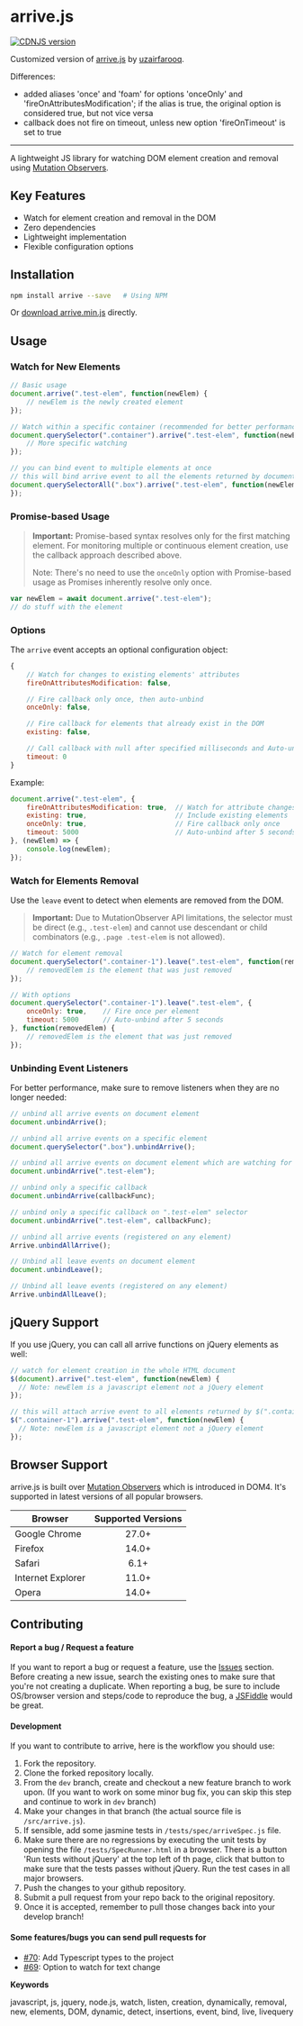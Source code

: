 # arrive.js
[![CDNJS version](https://img.shields.io/cdnjs/v/arrive.svg)](https://cdnjs.com/libraries/arrive)

Customized version of [arrive.js](https://github.com/uzairfarooq/arrive) by [uzairfarooq](https://github.com/uzairfarooq).

Differences:

- added aliases 'once' and 'foam' for options 'onceOnly' and 'fireOnAttributesModification'; if the alias is true, the original option is considered true, but not vice versa
- callback does not fire on timeout, unless new option 'fireOnTimeout' is set to true

---

A lightweight JS library for watching DOM element creation and removal using [Mutation Observers](https://developer.mozilla.org/en/docs/Web/API/MutationObserver).

## Key Features
- Watch for element creation and removal in the DOM
- Zero dependencies
- Lightweight implementation
- Flexible configuration options

## Installation

```bash
npm install arrive --save   # Using NPM
```
Or [download arrive.min.js](https://raw.githubusercontent.com/uzairfarooq/arrive/master/minified/arrive.min.js) directly.

## Usage

### Watch for New Elements
```javascript
// Basic usage
document.arrive(".test-elem", function(newElem) {
    // newElem is the newly created element
});

// Watch within a specific container (recommended for better performance)
document.querySelector(".container").arrive(".test-elem", function(newElem) {
    // More specific watching
});

// you can bind event to multiple elements at once
// this will bind arrive event to all the elements returned by document.querySelectorAll()
document.querySelectorAll(".box").arrive(".test-elem", function(newElem) {
});
```

### Promise-based Usage
> **Important:** Promise-based syntax resolves only for the first matching element. For monitoring multiple or continuous element creation, use the callback approach described above.
> 
> Note: There's no need to use the `onceOnly` option with Promise-based usage as Promises inherently resolve only once.

```javascript
var newElem = await document.arrive(".test-elem");
// do stuff with the element
```

### Options
The `arrive` event accepts an optional configuration object:

```javascript
{
    // Watch for changes to existing elements' attributes
    fireOnAttributesModification: false,    

    // Fire callback only once, then auto-unbind
    onceOnly: false,                        

    // Fire callback for elements that already exist in the DOM
    existing: false,                        

    // Call callback with null after specified milliseconds and Auto-unbind  (0 = disabled)
    timeout: 0                              
}
```

Example:
```javascript
document.arrive(".test-elem", {
    fireOnAttributesModification: true,  // Watch for attribute changes
    existing: true,                      // Include existing elements
    onceOnly: true,                      // Fire callback only once
    timeout: 5000                        // Auto-unbind after 5 seconds call callback with null
}, (newElem) => {
    console.log(newElem);
});
```

### Watch for Elements Removal
Use the `leave` event to detect when elements are removed from the DOM.

> **Important:** Due to MutationObserver API limitations, the selector must be direct (e.g., `.test-elem`) and cannot use descendant or child combinators (e.g., `.page .test-elem` is not allowed).

```javascript
// Watch for element removal
document.querySelector(".container-1").leave(".test-elem", function(removedElem) {
    // removedElem is the element that was just removed
});

// With options
document.querySelector(".container-1").leave(".test-elem", {
    onceOnly: true,    // Fire once per element
    timeout: 5000      // Auto-unbind after 5 seconds
}, function(removedElem) {
    // removedElem is the element that was just removed
});
```

### Unbinding Event Listeners
For better performance, make sure to remove listeners when they are no longer needed:

```javascript
// unbind all arrive events on document element
document.unbindArrive();

// unbind all arrive events on a specific element
document.querySelector(".box").unbindArrive();

// unbind all arrive events on document element which are watching for ".test-elem" selector
document.unbindArrive(".test-elem");

// unbind only a specific callback
document.unbindArrive(callbackFunc);

// unbind only a specific callback on ".test-elem" selector
document.unbindArrive(".test-elem", callbackFunc);

// unbind all arrive events (registered on any element)
Arrive.unbindAllArrive();

// Unbind all leave events on document element
document.unbindLeave();

// Unbind all leave events (registered on any element)
Arrive.unbindAllLeave();
```

## jQuery Support
If you use jQuery, you can call all arrive functions on jQuery elements as well:
```javascript
// watch for element creation in the whole HTML document
$(document).arrive(".test-elem", function(newElem) {
  // Note: newElem is a javascript element not a jQuery element
});

// this will attach arrive event to all elements returned by $(".container-1")
$(".container-1").arrive(".test-elem", function(newElem) {
  // Note: newElem is a javascript element not a jQuery element
});
```

## Browser Support
arrive.js is built over [Mutation Observers](https://developer.mozilla.org/en/docs/Web/API/MutationObserver) which is introduced in DOM4. It's supported in latest versions of all popular browsers.

| Browser           | Supported Versions
| ------------------|:-----------------:|
| Google Chrome     | 27.0+             |
| Firefox           | 14.0+             |
| Safari            | 6.1+              |
| Internet Explorer | 11.0+             |
| Opera             | 14.0+             |

## Contributing
#### Report a bug / Request a feature
If you want to report a bug or request a feature, use the [Issues](https://github.com/uzairfarooq/arrive/issues) section. Before creating a new issue, search the existing ones to make sure that you're not creating a duplicate. When reporting a bug, be sure to include OS/browser version and steps/code to reproduce the bug, a [JSFiddle](http://jsfiddle.net/) would be great.

#### Development
If you want to contribute to arrive, here is the workflow you should use:

1. Fork the repository.
2. Clone the forked repository locally.
3. From the `dev` branch, create and checkout a new feature branch to work upon. (If you want to work on some minor bug fix, you can skip this step and continue to work in `dev` branch)
4. Make your changes in that branch (the actual source file is `/src/arrive.js`).
5. If sensible, add some jasmine tests in `/tests/spec/arriveSpec.js` file.
6. Make sure there are no regressions by executing the unit tests by opening the file `/tests/SpecRunner.html` in a browser. There is a button 'Run tests without jQuery' at the top left of th page, click that button to make sure that the tests passes without jQuery. Run the test cases in all major browsers.
7. Push the changes to your github repository.
8. Submit a pull request from your repo back to the original repository.
9. Once it is accepted, remember to pull those changes back into your develop branch!

#### Some features/bugs you can send pull requests for
- [#70](https://github.com/uzairfarooq/arrive/issues/70): Add Typescript types to the project
- [#69](https://github.com/uzairfarooq/arrive/issues/69): Option to watch for text change

**Keywords**

javascript, js, jquery, node.js, watch, listen, creation, dynamically, removal, new, elements, DOM, dynamic, detect, insertions, event, bind, live, livequery

